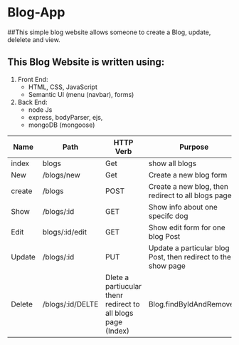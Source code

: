 # Blog-App

##This simple blog website allows someone to create a Blog, update, delelete and view.
## This Blog Website is written using:
1. Front End:
    * HTML, CSS, JavaScript
    * Semantic UI (menu (navbar), forms)
2. Back End:
    * node Js
    * express, bodyParser, ejs, 
    * mongoDB (mongoose)

| Name    |     Path   |     HTTP Verb   |    Purpose|Moongose Method|
|---------|------------|-----------------|-----------|---------------|
|index|blogs|Get|show all blogs|Blog.find()|
|New | /blogs/new | Get | Create a new blog form|N/A|
|create|/blogs|POST|Create a new blog, then redirect to all blogs page|Blog.create()|
|Show |/blogs/:id|GET|Show info about one specifc dog|Blog.findById()|
|Edit|blogs/:id/edit|GET|Show edit form for one blog Post|Blog.findById()|
|Update|/blogs/:id|PUT|Update a particular blog Post, then redirect to the show page|Blog.findByIDAndUpdate()|
|Delete|/blogs/:id/DELTE|Dlete a partiucular thenr redirect to all blogs page (Index)|Blog.findByIdAndRemove()|

